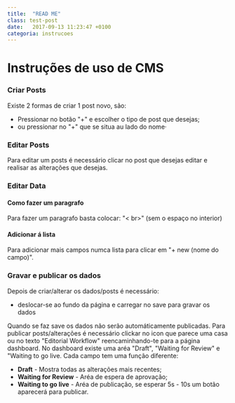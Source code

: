 ```yaml
---
title:  "READ ME"
class: test-post
date:   2017-09-13 11:23:47 +0100
categoria: instrucoes
---
```


# Instruções de uso de CMS
### Criar Posts
Existe 2 formas de criar 1 post novo, são:
+ Pressionar no botão "+" e escolher o tipo de post que desejas;
+ ou pressionar no "+" que se situa au lado do nome·

### Editar Posts
Para editar um posts é necessário clicar no post que desejas editar e realisar as alterações que desejas.

### Editar Data
#### Como fazer um paragrafo
Para fazer um paragrafo basta colocar: "< br>" (sem o espaço no interior)
#### Adicionar á lista
Para adicionar mais campos numca lista para clicar em "+ new (nome do campo)".

### Gravar e publicar os dados
Depois de criar/alterar os dados/posts é necessário:
+ deslocar-se ao fundo da página e carregar no save para gravar os dados

Quando se faz save os dados não serão automáticamente publicadas. Para publicar posts/alterações é necessário clickar no icon que parece uma casa ou no texto "Editorial Workflow" reencaminhando-te para a página dashboard.
No dashboard existe uma aréa "Draft", "Waiting for Review" e "Waiting to go live. Cada campo tem uma função diferente:
+ **Draft** - Mostra todas as alterações mais recentes;
+ **Waiting for Review** - Aréa de espera de aprovação;
+ **Waiting to go live** - Aréa de publicação, se esperar 5s - 10s um botão aparecerá para publicar.


